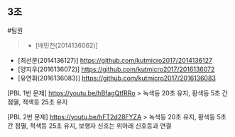 3조
---

#팀원  
>- [배민천(2014136062)]  
- [최선문(2014136127)] https://github.com/kutmicro2017/2014136127  
- [양지우(2016136072)] https://github.com/kutmicro2017/2016136072  
- [유연휘(2016136083)] https://github.com/kutmicro2017/2016136083

[PBL 1번 문제] https://youtu.be/hBfagQtfRRo > 녹색등 20초 유지, 황색등 5초 간 점멸, 적색등 25초 유지

[PBL 2번 문제] https://youtu.be/hFT2d28FYZA > 녹색등 20초 유지, 황색등 5초 간 점멸, 적색등 25초 유지, 보행자 신호는 위아래 신호등과 연결
